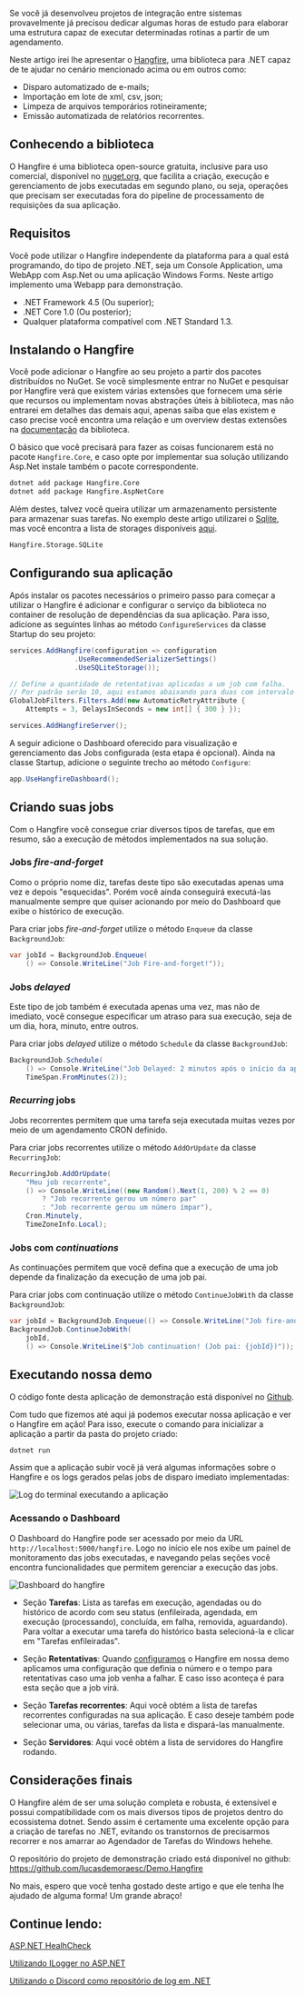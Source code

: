 Se você já desenvolveu projetos de integração entre sistemas provavelmente já precisou dedicar algumas horas de estudo para elaborar uma estrutura capaz de executar determinadas rotinas a partir de um agendamento.

Neste artigo irei lhe apresentar o [Hangfire](https://www.hangfire.io/), uma biblioteca para .NET capaz de te ajudar no cenário mencionado acima ou em outros como:
- Disparo automatizado de e-mails;
- Importação em lote de xml, csv, json;
- Limpeza de arquivos temporários rotineiramente;
- Emissão automatizada de relatórios recorrentes.

## Conhecendo a biblioteca

O Hangfire é uma biblioteca open-source gratuita, inclusive para uso comercial, disponível no [nuget.org](https://www.nuget.org/packages/Hangfire/), que facilita a criação, execução e gerenciamento de jobs executadas em segundo plano, ou seja, operações que precisam ser executadas fora do pipeline de processamento de requisições da sua aplicação.

## Requisitos

Você pode utilizar o Hangfire independente da plataforma para a qual está programando, do tipo de projeto .NET, seja um Console Application, uma WebApp com Asp.Net ou uma aplicação Windows Forms. Neste artigo implemento uma Webapp para demonstração.

- .NET Framework 4.5 (Ou superior);
- .NET Core 1.0 (Ou posterior);
- Qualquer  plataforma compatível com .NET Standard 1.3.

## Instalando o Hangfire

Você pode adicionar o Hangfire ao seu projeto a partir dos pacotes distribuídos no NuGet. Se você simplesmente entrar no NuGet e pesquisar por Hangfire verá que existem várias extensões que fornecem uma série que recursos ou implementam novas abstrações úteis à biblioteca, mas não entrarei em detalhes das demais aqui, apenas saiba que elas existem e caso precise você encontra uma relação e um overview destas extensões na [documentação](https://www.hangfire.io/extensions.html) da biblioteca.

O básico que você precisará para fazer as coisas funcionarem está no pacote `Hangfire.Core`, e caso opte por implementar sua solução utilizando Asp.Net instale também o pacote correspondente.
```bash
dotnet add package Hangfire.Core
dotnet add package Hangfire.AspNetCore
```

Além destes, talvez você queira utilizar um armazenamento persistente para armazenar suas tarefas. No exemplo deste artigo utilizarei o [Sqlite](https://github.com/raisedapp/Hangfire.Storage.SQLite), mas você encontra a lista de storages disponíveis [aqui](https://www.hangfire.io/extensions.html#storages).
```bash
Hangfire.Storage.SQLite
```

## Configurando sua aplicação

Após instalar os pacotes necessários o primeiro passo para começar a utilizar o Hangfire é adicionar e configurar o serviço da biblioteca no container de resolução de dependências da sua aplicação. Para isso, adicione as seguintes linhas ao método `ConfigureServices` da classe Startup do seu projeto:
```csharp
services.AddHangfire(configuration => configuration
                .UseRecommendedSerializerSettings()
                .UseSQLiteStorage());

// Define a quantidade de retentativas aplicadas a um job com falha.
// Por padrão serão 10, aqui estamos abaixando para duas com intervalo de 5 minutos.
GlobalJobFilters.Filters.Add(new AutomaticRetryAttribute {
	Attempts = 3, DelaysInSeconds = new int[] { 300 } });

services.AddHangfireServer();
```

A seguir adicione o Dashboard oferecido para visualização e gerenciamento das Jobs configurada (esta etapa é opcional). Ainda na classe Startup, adicione o seguinte trecho ao método `Configure`:
```csharp
app.UseHangfireDashboard();
```

## Criando suas jobs

Com o Hangfire você consegue criar diversos tipos de tarefas, que em resumo, são a execução de métodos implementados na sua solução.

### Jobs _fire-and-forget_

Como o próprio nome diz, tarefas deste tipo são executadas apenas uma vez e depois "esquecidas". Porém você ainda conseguirá executá-las manualmente sempre que quiser acionando por meio do Dashboard que exibe o histórico de execução.

Para criar jobs _fire-and-forget_ utilize o método `Enqueue` da classe `BackgroundJob`:
```csharp
var jobId = BackgroundJob.Enqueue(
    () => Console.WriteLine("Job Fire-and-forget!"));
```

### Jobs _delayed_

Este tipo de job também é executada apenas uma vez, mas não de imediato, você consegue especificar um atraso para sua execução, seja de um dia, hora, minuto, entre outros.

Para criar jobs _delayed_ utilize o método `Schedule` da classe `BackgroundJob`:
```csharp
BackgroundJob.Schedule(
    () => Console.WriteLine("Job Delayed: 2 minutos após o início da aplicação"),
    TimeSpan.FromMinutes(2));
```

### _Recurring_ jobs

Jobs recorrentes permitem que uma tarefa seja executada muitas vezes por meio de um agendamento CRON definido.

Para criar jobs recorrentes utilize o método `AddOrUpdate` da classe `RecurringJob`:
```csharp
RecurringJob.AddOrUpdate(
    "Meu job recorrente",
    () => Console.WriteLine((new Random().Next(1, 200) % 2 == 0)
        ? "Job recorrente gerou um número par"
        : "Job recorrente gerou um número ímpar"),
    Cron.Minutely,
    TimeZoneInfo.Local);
```

### Jobs com _continuations_

As continuações permitem que você defina que a execução de uma job depende da finalização da execução de uma job pai.

Para criar jobs com continuação utilize o método `ContinueJobWith` da classe `BackgroundJob`:
```csharp
var jobId = BackgroundJob.Enqueue(() => Console.WriteLine("Job fire-and-forget pai!"));
BackgroundJob.ContinueJobWith(
    jobId,
    () => Console.WriteLine($"Job continuation! (Job pai: {jobId})"));
```

## Executando nossa demo

O código fonte desta aplicação de demonstração está disponível no [Github](https://github.com/lucasdemoraesc/Demo.Hangfire).

Com tudo que fizemos até aqui já podemos executar nossa aplicação e ver o Hangfire em ação!
Para isso, execute o comando para inicializar a aplicação a partir da pasta do projeto criado:
```bash
dotnet run
```

Assim que a aplicação subir você já verá algumas informações sobre o Hangfire e os logs gerados pelas jobs de disparo imediato implementadas:

![Log do terminal executando a aplicação](./imagens/console-log-jobs-1.jpeg)

### Acessando o Dashboard

O Dashboard do Hangfire pode ser acessado por meio da URL `http://localhost:5000/hangfire`. Logo no início ele nos exibe um painel de monitoramento das jobs executadas, e navegando pelas seções você encontra funcionalidades que permitem gerenciar a execução das jobs.

![Dashboard do hangfire](./imagens/dashboard-hangfire-1.jpeg)

- Seção **Tarefas**: Lista as tarefas em execução, agendadas ou do histórico de acordo com seu status (enfileirada, agendada, em execução (processando), concluída, em falha, removida, aguardando). Para voltar a executar uma tarefa do histórico basta selecioná-la e clicar em "Tarefas enfileiradas".

- Seção **Retentativas**: Quando [configuramos](#configurando-sua-aplica%C3%A7%C3%A3o) o Hangfire em nossa demo aplicamos uma configuração que definia o número e o tempo para retentativas caso uma job venha a falhar. E caso isso aconteça é para esta seção que a job virá.

- Seção **Tarefas recorrentes**: Aqui você obtém a lista de tarefas recorrentes configuradas na sua aplicação. E caso deseje também pode selecionar uma, ou várias, tarefas da lista e dispará-las manualmente.

- Seção **Servidores**: Aqui você obtém a lista de servidores do Hangfire rodando.

## Considerações finais

O Hangfire além de ser uma solução completa e robusta, é extensível e possui compatibilidade com os mais diversos tipos de projetos dentro do ecossistema dotnet. Sendo assim é certamente uma excelente opção para a criação de tarefas no .NET, evitando os transtornos de precisarmos recorrer e nos amarrar ao Agendador de Tarefas do Windows hehehe.

O repositório do projeto de demonstração criado está disponível no github: https://github.com/lucasdemoraesc/Demo.Hangfire

No mais, espero que você tenha gostado deste artigo e que ele tenha lhe ajudado de alguma forma! Um grande abraço!

## Continue lendo:

[ASP.NET HealhCheck](https://balta.io/blog/aspnet-health-check)

[Utilizando ILogger no ASP.NET](https://balta.io/blog/aspnet-logger)

[Utilizando o Discord como repositório de log em .NET](https://balta.io/blog/utilizando-discord-repositorio-log-dotnet)
